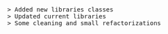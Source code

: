 <pre>

> Added new libraries classes
> Updated current libraries
> Some cleaning and small refactorizations

</pre>